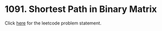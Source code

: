 # 1091. Shortest Path in Binary Matrix

Click [here](https://leetcode.com/problems/shortest-path-in-binary-matrix/) for the leetcode problem statement.
